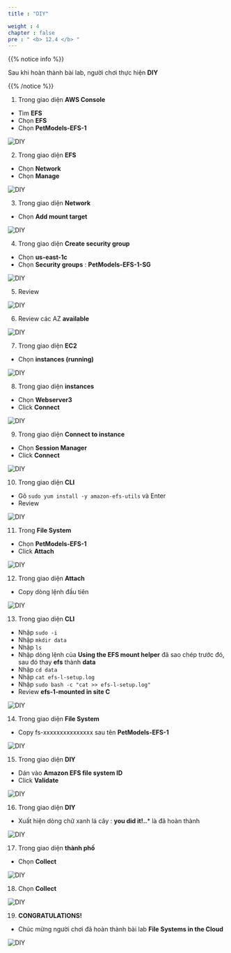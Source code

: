 ```yaml
---
title : "DIY"

weight : 4
chapter : false
pre : " <b> 12.4 </b> "
---
```


{{% notice info %}}

Sau khi hoàn thành bài lab, người chơi thực hiện **DIY**

{{% /notice %}}

1. Trong giao diện **AWS Console**

- Tìm **EFS**
- Chọn **EFS**
- Chọn **PetModels-EFS-1**

![DIY](/images/12-filesystems/12.4-diy/1-diy.png)

2. Trong giao diện **EFS**

- Chọn **Network**
- Chọn **Manage**

![DIY](/images/12-filesystems/12.4-diy/2-diy.png)

3. Trong giao diện **Network**

- Chọn **Add mount target**

![DIY](/images/12-filesystems/12.4-diy/3-diy.png)

4. Trong giao diện **Create security group**

- Chọn **us-east-1c**
- Chọn **Security groups** : **PetModels-EFS-1-SG**

![DIY](/images/12-filesystems/12.4-diy/4-diy.png)

5. Review

![DIY](/images/12-filesystems/12.4-diy/5-diy.png)

6. Review các AZ **available**

![DIY](/images/12-filesystems/12.4-diy/6-diy.png)

7. Trong giao diện **EC2**

- Chọn **instances (running)**

![DIY](/images/12-filesystems/12.4-diy/7-diy.png)

8. Trong giao diện **instances**

- Chọn **Webserver3**
- Click **Connect**

![DIY](/images/12-filesystems/12.4-diy/8-diy.png)

9. Trong giao diện **Connect to instance**

- Chọn **Session Manager**
- Click **Connect**

![DIY](/images/12-filesystems/12.4-diy/9-diy.png)

10. Trong giao diện **CLI**

- Gõ ```sudo yum install -y amazon-efs-utils``` và Enter
- Review 

![DIY](/images/12-filesystems/12.4-diy/10-diy.png)

11. Trong **File System**

- Chọn **PetModels-EFS-1**
- Click **Attach**

![DIY](/images/12-filesystems/12.4-diy/11-diy.png)

12. Trong giao diện **Attach**

- Copy dòng lệnh đầu tiên

![DIY](/images/12-filesystems/12.4-diy/12-diy.png)

13. Trong giao diện **CLI**

- Nhập ```sudo -i```
- Nhập ```mkdir data```
- Nhập ```ls```
- Nhập dòng lệnh của **Using the EFS mount helper** đã sao chép trước đó, sau đó thay **efs** thành **data**
- Nhập ```cd data```
- Nhập ```cat efs-l-setup.log```
- Nhập ```sudo bash -c "cat >> efs-l-setup.log"```
- Review **efs-1-mounted in site C**
  

![DIY](/images/12-filesystems/12.4-diy/13-diy.png)

14. Trong giao diện **File System**

- Copy fs-xxxxxxxxxxxxxxx sau tên **PetModels-EFS-1**

![DIY](/images/12-filesystems/12.4-diy/14-diy.png)

15. Trong giao diện **DIY**

- Dán vào **Amazon EFS file system ID**
- Click **Validate**

![DIY](/images/12-filesystems/12.4-diy/15-diy.png)

16. Trong giao diện **DIY**

- Xuất hiện dòng chữ xanh lá cây : **you did it!..*** là đã hoàn thành

![DIY](/images/12-filesystems/12.4-diy/16-diy.png)

17. Trong giao diện **thành phố**

- Chọn **Collect**

![DIY](/images/12-filesystems/12.4-diy/17-diy.png)

18. Chọn **Collect**

![DIY](/images/12-filesystems/12.4-diy/18-diy.png)

19. **CONGRATULATIONS!**

- Chúc mừng người chơi đã hoàn thành bài lab **File Systems in the Cloud**

![DIY](/images/12-filesystems/12.4-diy/19-diy.png)

